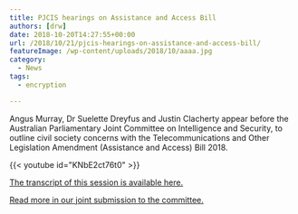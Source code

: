 ```yaml
---
title: PJCIS hearings on Assistance and Access Bill
authors: [drw]
date: 2018-10-20T14:27:55+00:00
url: /2018/10/21/pjcis-hearings-on-assistance-and-access-bill/
featureImage: /wp-content/uploads/2018/10/aaaa.jpg
category:
  - News
tags:
  - encryption

---
```

Angus Murray, Dr Suelette Dreyfus and Justin Clacherty appear before the Australian Parliamentary Joint Committee on Intelligence and Security, to outline civil society concerns with the Telecommunications and Other Legislation Amendment (Assistance and Access) Bill 2018.

{{< youtube id="KNbE2ct76t0" >}}


[The transcript of this session is available here.][1]

[Read more in our joint submission to the committee.][2]

 [1]: https://parlinfo.aph.gov.au/parlInfo/search/display/display.w3p;db=COMMITTEES;id=committees%2Fcommjnt%2F2a1771c8-f314-43f2-b9b0-cd09ad8123ae%2F0006;query=Id%3A%22committees%2Fcommjnt%2F2a1771c8-f314-43f2-b9b0-cd09ad8123ae%2F0000%22
 [2]: https://digitalrightswatch.org.au/2018/10/12/submission-to-pjcis-on-the-assistance-and-access-bill-2018/
